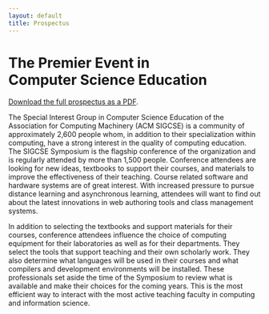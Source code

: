 ```yaml
---
layout: default
title: Prospectus
---
```


# The Premier Event in <br> Computer Science Education

<div class = "alert alert-success">
 <span class="glyphicon glyphicon-align-left" aria-hidden="true"></span> <a href = "{{ '/docs/SIGCSE_2019_Prospectus.pdf' | prepend: site.baseurl }}">Download the full prospectus as a PDF</a>.
</div>

<div class = "row">
  <div class = "col-md-6">
<p> The Special Interest Group in Computer Science Education of the Association for Computing Machinery
(ACM SIGCSE) is a community of approximately 2,600 people whom, in addition to their specialization within computing,
have a strong interest in the quality of computing education. The SIGCSE Symposium is the flagship conference of the
organization and is regularly attended by more than 1,500 people. Conference attendees are looking for new ideas,
textbooks to support their courses, and materials to improve the effectiveness of their teaching. Course related software
and hardware systems are of great interest. With increased pressure to pursue distance learning and asynchronous
learning, attendees will want to find out about the latest innovations in web authoring tools and class management systems.</p>
<p>
In addition to selecting the textbooks and support
materials for their courses, conference attendees
influence the choice of computing equipment for their
laboratories as well as for their departments. They select
the tools that support teaching and their own scholarly
work. They also determine what languages will be used
in their courses and what compilers and development
environments will be installed. These professionals set
aside the time of the Symposium to review what is
available and make their choices for the coming years.
This is the most efficient way to interact with the most active
teaching faculty in computing and information science.
</p>  </div>

</div>
